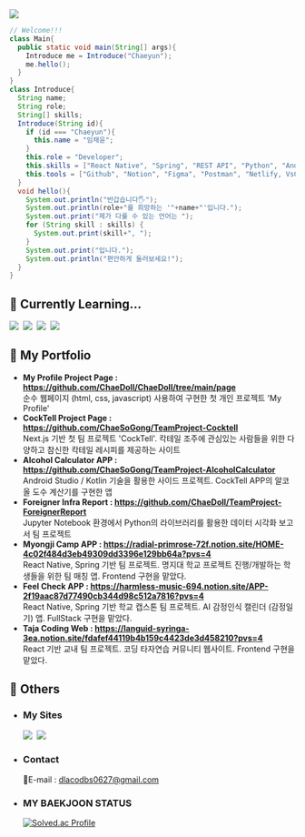 <img src="https://capsule-render.vercel.app/api?type=rounded&color=auto&height=180&section=header&text=Chaeyun's%20GitHub&fontSize=90" />

```java
// Welcome!!!
class Main{
  public static void main(String[] args){
    Introduce me = Introduce("Chaeyun");
    me.hello();
  }
}
class Introduce{
  String name;
  String role;
  String[] skills;
  Introduce(String id){
    if (id === "Chaeyun"){
      this.name = "임채윤";
    }
    this.role = "Developer";
    this.skills = ["React Native", "Spring", "REST API", "Python", "Android", "HTML", "CSS", "JavaScript", "Next.js"];
    this.tools = ["Github", "Notion", "Figma", "Postman", "Netlify, VsCode, IntelliJ"];
  }
  void hello(){
    System.out.println("반갑습니다🖐️");
    System.out.println(role+"를 희망하는 '"+name+"'입니다.");
    System.out.print("제가 다룰 수 있는 언어는 ");
    for (String skill : skills) {
      System.out.print(skill+", ");
    }
    System.out.print("입니다.");
    System.out.println("편안하게 둘러보세요!");
  }
}
```

## 📖 Currently Learning...  
<img src="https://img.shields.io/badge/REACT%20NATIVE-61DAFB?style=for-the-badge&logo=react&logoColor=white"/> &nbsp;<img src="https://img.shields.io/badge/SPRING-6DB33F?style=for-the-badge&logo=Spring&logoColor=white"/> &nbsp;<img src="https://img.shields.io/badge/REACT.JS-61DAFB?style=for-the-badge&logo=React&logoColor=white"/> &nbsp;<img src="https://img.shields.io/badge/THREE.JS-000000?style=for-the-badge&logo=Three.js&logoColor=white"/>
<!--여기는 아이콘 보관소
Three.js : <img src="https://img.shields.io/badge/THREE.JS-000000?style=for-the-badge&logo=Three.js&logoColor=white"/>
Android Studio : <img src="https://img.shields.io/badge/Android%20Studio-3DDC84?style=for-the-badge&logo=Android%20Studio&logoColor=white">  
Java : <img src="https://img.shields.io/badge/JAVA-007396?style=for-the-badge&logo=java&logoColor=white">
Unity : <img src="https://img.shields.io/badge/UNITY-222324?style=for-the-badge&logo=Unity&logoColor=white"/>
Kotlin : <img src="https://img.shields.io/badge/KOTLIN-7F52FF?style=for-the-badge&logo=Kotlin&logoColor=white"/>
C# : <img src="https://img.shields.io/badge/C Sharp-239120?style=flat&logo=Csharp&logoColor=white"/>
Spring : <img src="https://img.shields.io/badge/SPRING-6DB33F?style=flat&logo=Spring&logoColor=white"/>
Js : <img src="https://img.shields.io/badge/JS-F7DF1E?style=flat&logo=Javascript&logoColor=white"/>
C : <img src="https://img.shields.io/badge/C-A8B9CCF?style=flat&logo=C&logoColor=white"/> 
React : <img src="https://img.shields.io/badge/REACT-61DAFB?style=for-the-badge&logo=react&logoColor=black"/>
Next.js : <img alt="Next.js" src ="https://img.shields.io/badge/Next.js-000000.svg?&style=for-the-badge&logo=Next.js&logoColor=white"/> &nbsp;
-->

## 🌱 My Portfolio
- **My Profile Project Page : https://github.com/ChaeDoll/ChaeDoll/tree/main/page**  
  순수 웹페이지 (html, css, javascript) 사용하여 구현한 첫 개인 프로젝트 'My Profile'
- **CockTell Project Page : https://github.com/ChaeSoGong/TeamProject-Cocktell**  
  Next.js 기반 첫 팀 프로젝트 'CockTell'.  칵테일 조주에 관심있는 사람들을 위한 다양하고 참신한 칵테일 레시피를 제공하는 사이트
- **Alcohol Calculator APP : https://github.com/ChaeSoGong/TeamProject-AlcoholCalculator**  
  Android Studio / Kotlin 기술을 활용한 사이드 프로젝트. CockTell APP의 알코올 도수 계산기를 구현한 앱
- **Foreigner Infra Report : https://github.com/ChaeDoll/TeamProject-ForeignerReport**  
  Jupyter Notebook 환경에서 Python의 라이브러리를 활용한 데이터 시각화 보고서 팀 프로젝트
- **Myongji Camp APP : https://radial-primrose-72f.notion.site/HOME-4c02f484d3eb49309dd3396e129bb64a?pvs=4**  
  React Native, Spring 기반 팀 프로젝트. 명지대 학교 프로젝트 진행/개발하는 학생들을 위한 팀 매칭 앱. Frontend 구현을 맡았다.
- **Feel Check APP : https://harmless-music-694.notion.site/APP-2f19aac87d77490cb344d98c512a7816?pvs=4**  
  React Native, Spring 기반 학교 캡스톤 팀 프로젝트. AI 감정인식 캘린더 (감정일기) 앱. FullStack 구현을 맡았다.
- **Taja Coding Web : https://languid-syringa-3ea.notion.site/fdafef44119b4b159c4423de3d458210?pvs=4**  
  React 기반 교내 팀 프로젝트. 코딩 타자연습 커뮤니티 웹사이트. Frontend 구현을 맡았다.

## 📄 Others
- ### My Sites  
  <a href="https://blog.naver.com/codbs0627" target="_blank"><img src="https://img.shields.io/badge/blog-03C75A?style=flat&logo=Naver&logoColor=white"/></a> &nbsp;<a href="https://chaedoll.github.io/ChaeDoll/page/" target="_blank"><img src="https://img.shields.io/badge/Profile-06AC38?style=flat&logo=PagerDuty&logoColor=white"/></a>  
- ### Contact  
  📧E-mail : dlacodbs0627@gmail.com 
- ### MY BAEKJOON STATUS  
  [![Solved.ac Profile](http://mazassumnida.wtf/api/v2/generate_badge?boj=dlacodbs0627)](https://solved.ac/dlacodbs0627/)

<!--
**ChaeDoll/ChaeDoll** is a ✨ _special_ ✨ repository because its `README.md` (this file) appears on your GitHub profile.

Here are some ideas to get you started:

- 🔭 I’m currently working on ...
- 🌱 I’m currently learning ...
- 👯 I’m looking to collaborate on ...
- 🤔 I’m looking for help with ...
- 💬 Ask me about ...
- 📫 How to reach me: ...
- 😄 Pronouns: ...
- ⚡ Fun fact: ...
-->
